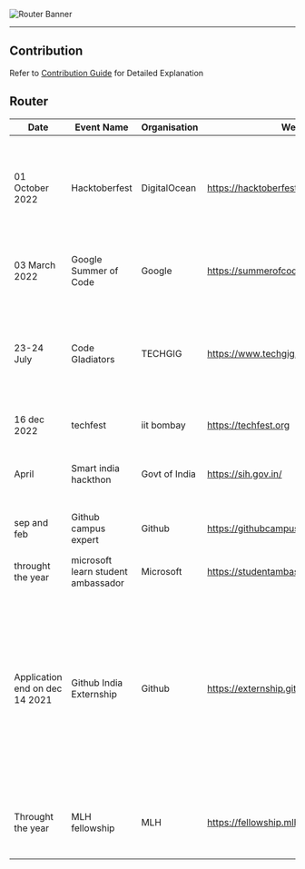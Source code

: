 
![Router Banner](resources/router-banner.png)
***

##  Contribution
Refer to [Contribution Guide](guide/Contribution-Guide.md) for Detailed Explanation

## Router
| Date | Event Name | Organisation | Website | Details |
|------|------------|--------------|---------|---------|
| 01 October 2022 | Hacktoberfest | DigitalOcean | https://hacktoberfest.com | A month-long event that encourages developers to contribute to Open Source projects |
| 03 March 2022 | Google Summer of Code | Google | https://summerofcode.withgoogle.com/ | Open source contribution for the widely used software |
|23-24 July |Code Gladiators|TECHGIG|https://www.techgig.com/codegladiators|Freshers and Working Professionals in the field strive to prove they are the best coders in the world|
|16 dec 2022|techfest|iit bombay|https://techfest.org|india's biggest techfest|
|April| Smart india hackthon | Govt of India | https://sih.gov.in/|All the PSU encourage the students to slove the problem
|sep and feb |Github campus expert|Github|https://githubcampus.expert/| to get traning from the github and swags |
|throught the year|microsoft learn student ambassador|Microsoft|https://studentambassadors.microsoft.com|technical training and swags|
|Application end on dec 14 2021|Github India Externship|Github|https://externship.github.in/|90-day fellowship program for third or pre-final year students of GitHub Campus Partner schools. The initiative provides hands-on learning with practical and on ground experience.|
|Throught the year|MLH fellowship|MLH|https://fellowship.mlh.io/|remote fellow to encourage the student to do open source |